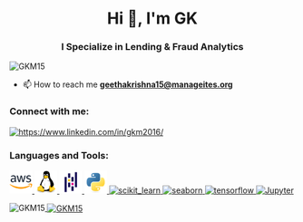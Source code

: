 <h1 align="center">Hi 👋, I'm GK</h1>
<h3 align="center">I Specialize in Lending & Fraud Analytics</h3>

<p align="left"> <img src="https://komarev.com/ghpvc/?username=GKM15&label=Profile%20views&color=0e75b6&style=flat" alt="GKM15" /> </p>

- 📫 How to reach me **geethakrishna15@manageites.org**

<h3 align="left">Connect with me:</h3>
<p align="left">
<a href="https://linkedin.com/in/gkm2016/" target="blank"><img align="center" src="https://raw.githubusercontent.com/rahuldkjain/github-profile-readme-generator/master/src/images/icons/Social/linked-in-alt.svg" alt="https://www.linkedin.com/in/gkm2016/" height="30" width="40" /></a>
</p>

<h3 align="left">Languages and Tools:</h3>
<p align="left"> <a href="https://aws.amazon.com" target="_blank" rel="noreferrer"> <img src="https://raw.githubusercontent.com/devicons/devicon/master/icons/amazonwebservices/amazonwebservices-original-wordmark.svg" alt="aws" width="40" height="40"/> </a> <a href="https://www.linux.org/" target="_blank" rel="noreferrer"> <img src="https://raw.githubusercontent.com/devicons/devicon/master/icons/linux/linux-original.svg" alt="linux" width="40" height="40"/> </a> <a href="https://pandas.pydata.org/" target="_blank" rel="noreferrer"> <img src="https://raw.githubusercontent.com/devicons/devicon/2ae2a900d2f041da66e950e4d48052658d850630/icons/pandas/pandas-original.svg" alt="pandas" width="40" height="40"/> </a> <a href="https://www.python.org" target="_blank" rel="noreferrer"> <img src="https://raw.githubusercontent.com/devicons/devicon/master/icons/python/python-original.svg" alt="python" width="40" height="40"/> </a> <a href="https://scikit-learn.org/" target="_blank" rel="noreferrer"> <img src="https://upload.wikimedia.org/wikipedia/commons/0/05/Scikit_learn_logo_small.svg" alt="scikit_learn" width="40" height="40"/> </a> <a href="https://seaborn.pydata.org/" target="_blank" rel="noreferrer"> <img src="https://seaborn.pydata.org/_images/logo-mark-lightbg.svg" alt="seaborn" width="40" height="40"/> </a> <a href="https://www.tensorflow.org" target="_blank" rel="noreferrer"> <img src="https://www.vectorlogo.zone/logos/tensorflow/tensorflow-icon.svg" alt="tensorflow" width="40" height="40"/> </a> <a href="https://jupyter.org/" target="_blank" rel="noreferrer"> <img src="https://upload.wikimedia.org/wikipedia/commons/thumb/3/38/Jupyter_logo.svg/180px-Jupyter_logo.svg.png" alt="Jupyter" width="40" height="40"/> </p> 

<p><img align="left" src="https://github-readme-stats.vercel.app/api/top-langs?username=GKM15&show_icons=true&locale=en&layout=compact" alt="GKM15" /></p>

<p>&nbsp;<img align="center" src="https://github-readme-stats.vercel.app/api?username=GKM15&show_icons=true&locale=en" alt="GKM15" /></p>


<!---
gkm2016/gkm2016 is a ✨ special ✨ repository because its `README.md` (this file) appears on your GitHub profile.
You can click the Preview link to take a look at your changes.
--->
